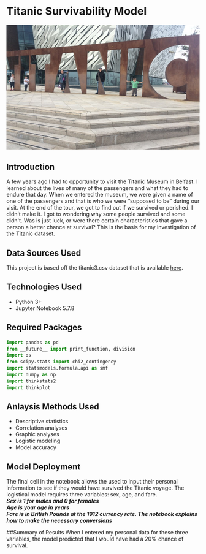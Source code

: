 # Titanic Survivability Model

![](Picture1.jpg)

## Introduction
A few years ago I had to opportunity to visit the Titanic Museum in Belfast.  I learned about the lives of many of the passengers and what they had to endure that day.  When we entered the museum, we were given a name of one of the passengers and that is who we were “supposed to be” during our visit.  At the end of the tour, we got to find out if we survived or perished.  I didn’t make it.  I got to wondering why some people survived and some didn't.  Was is just luck, or were there certain characteristics that gave a person a better chance at survival?  This is the basis for my investigation of the Titanic dataset. 

## Data Sources Used
This project is based off the titanic3.csv dataset that is available [here](https://github.com/jbryer/CompStats/blob/master/Data/titanic3.csv).

## Technologies Used
* Python 3+
* Jupyter Notebook 5.7.8

## Required Packages  
```python
import pandas as pd
from __future__ import print_function, division
import os
from scipy.stats import chi2_contingency
import statsmodels.formula.api as smf
import numpy as np
import thinkstats2
import thinkplot
```

## Anlaysis Methods Used  
* Descriptive statistics  
* Correlation analyses  
* Graphic analyses
* Logistic modeling 
* Model accuracy

## Model Deployment
The final cell in the notebook allows the used to input their personal information to see if they would have survived the Titanic voyage.  The logistical model requires three variables: sex, age, and fare.  
***Sex is 1 for males and 0 for females***  
***Age is your age in years***  
***Fare is in British Pounds at the 1912 currency rate.  The notebook explains how to make the necessary conversions***  

##Summary of Results
When I entered my personal data for these three variables, the model predicted that I would have had a 20% chance of survival.   
